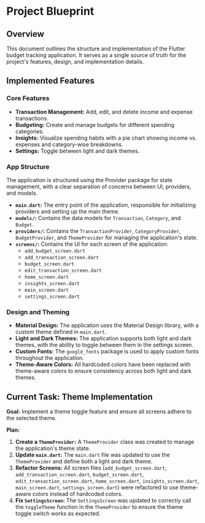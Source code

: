 # Project Blueprint

## Overview

This document outlines the structure and implementation of the Flutter budget tracking application. It serves as a single source of truth for the project's features, design, and implementation details.

## Implemented Features

### Core Features

*   **Transaction Management:** Add, edit, and delete income and expense transactions.
*   **Budgeting:** Create and manage budgets for different spending categories.
*   **Insights:** Visualize spending habits with a pie chart showing income vs. expenses and category-wise breakdowns.
*   **Settings:** Toggle between light and dark themes.

### App Structure

The application is structured using the Provider package for state management, with a clear separation of concerns between UI, providers, and models.

*   **`main.dart`:** The entry point of the application, responsible for initializing providers and setting up the main theme.
*   **`models/`:** Contains the data models for `Transaction`, `Category`, and `Budget`.
*   **`providers/`:** Contains the `TransactionProvider`, `CategoryProvider`, `BudgetProvider`, and `ThemeProvider` for managing the application's state.
*   **`screens/`:** Contains the UI for each screen of the application:
    *   `add_budget_screen.dart`
    *   `add_transaction_screen.dart`
    *   `budget_screen.dart`
    *   `edit_transaction_screen.dart`
    *   `home_screen.dart`
    *   `insights_screen.dart`
    *   `main_screen.dart`
    *   `settings_screen.dart`

### Design and Theming

*   **Material Design:** The application uses the Material Design library, with a custom theme defined in `main.dart`.
*   **Light and Dark Themes:** The application supports both light and dark themes, with the ability to toggle between them in the settings screen.
*   **Custom Fonts:** The `google_fonts` package is used to apply custom fonts throughout the application.
*   **Theme-Aware Colors:** All hardcoded colors have been replaced with theme-aware colors to ensure consistency across both light and dark themes.

## Current Task: Theme Implementation

**Goal:** Implement a theme toggle feature and ensure all screens adhere to the selected theme.

**Plan:**

1.  **Create a `ThemeProvider`:** A `ThemeProvider` class was created to manage the application's theme state.
2.  **Update `main.dart`:** The `main.dart` file was updated to use the `ThemeProvider` and define both a light and dark theme.
3.  **Refactor Screens:** All screen files (`add_budget_screen.dart`, `add_transaction_screen.dart`, `budget_screen.dart`, `edit_transaction_screen.dart`, `home_screen.dart`, `insights_screen.dart`, `main_screen.dart`, `settings_screen.dart`) were refactored to use theme-aware colors instead of hardcoded colors.
4.  **Fix `SettingsScreen`:** The `SettingsScreen` was updated to correctly call the `toggleTheme` function in the `ThemeProvider` to ensure the theme toggle switch works as expected.
